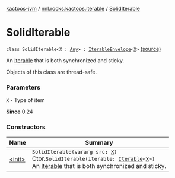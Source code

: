 [kactoos-jvm](../../index.md) / [nnl.rocks.kactoos.iterable](../index.md) / [SolidIterable](./index.md)

# SolidIterable

`class SolidIterable<X : `[`Any`](https://kotlinlang.org/api/latest/jvm/stdlib/kotlin/-any/index.html)`> : `[`IterableEnvelope`](../-iterable-envelope/index.md)`<`[`X`](index.md#X)`>` [(source)](https://github.com/neonailol/kactoos/blob/master/kactoos-jvm/src/main/kotlin/nnl/rocks/kactoos/iterable/SolidIterable.kt#L16)

An [Iterable](https://kotlinlang.org/api/latest/jvm/stdlib/kotlin.collections/-iterable/index.html) that is both synchronized and sticky.

Objects of this class are thread-safe.

### Parameters

`X` - Type of item

**Since**
0.24

### Constructors

| Name | Summary |
|---|---|
| [&lt;init&gt;](-init-.md) | `SolidIterable(vararg src: `[`X`](index.md#X)`)`<br>Ctor.`SolidIterable(iterable: `[`Iterable`](https://kotlinlang.org/api/latest/jvm/stdlib/kotlin.collections/-iterable/index.html)`<`[`X`](index.md#X)`>)`<br>An [Iterable](https://kotlinlang.org/api/latest/jvm/stdlib/kotlin.collections/-iterable/index.html) that is both synchronized and sticky. |
